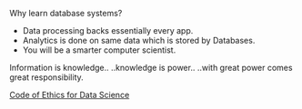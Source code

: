 Why learn database systems?

- Data processing backs essentially every app. 
- Analytics is done on same data which is stored by Databases. 
- You will be a smarter computer scientist. 

Information is knowledge..
..knowledge is power..
..with great power comes great responsibility.  

[Code of Ethics for Data Science](https://medium.com/@dpatil/a-code-of-ethics-for-data-science-cda27d1fac1)

